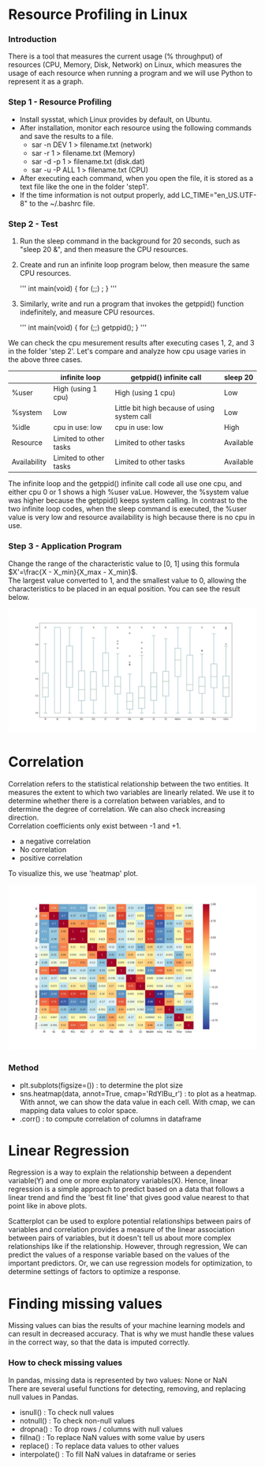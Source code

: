 # Resource Profiling in Linux

### Introduction

There is a tool that measures the current usage (% throughput) of resources (CPU, Memory, Disk, Network) on Linux, which measures the usage of each resource when running a program and we will use Python to represent it as a graph.

### Step 1 - Resource Profiling

* Install sysstat, which Linux provides by default, on Ubuntu.
* After installation, monitor each resource using the following commands and save the results to a file.
  - sar -n DEV 1 > filename.txt (network)
  - sar -r 1 > filename.txt (Memory)
  - sar -d -p 1 > filename.txt (disk.dat)
  - sar -u -P ALL 1 > filename.txt (CPU)
* After executing each command, when you open the file, it is stored as a text file like the one in the folder 'step1'.
* If the time information is not output properly, add LC_TIME="en_US.UTF-8" to the ~/.bashrc file.

### Step 2 - Test 

1. Run the sleep command in the background for 20 seconds, such as "sleep 20 &", and then measure the CPU resources.
2. Create and run an infinite loop program below, then measure the same CPU resources.

   '''
   int main(void) {
     for (;;)
       ;
   }
   '''
   
3. Similarly, write and run a program that invokes the getppid() function indefinitely, and measure CPU resources.
   
   '''
   int main(void) {
     for (;;)
       getppid();
   }
   '''
   
We can check the cpu mesurement results after executing cases 1, 2, and 3 in the folder 'step 2'. Let's compare and analyze how cpu usage varies in the above three cases.

|              |    infinite loop       | getppid() infinite call                      | sleep 20  |
|--------------|------------------------|----------------------------------------------|-----------|
| %user        | High (using 1 cpu)     | High (using 1 cpu)                           | Low       |
| %system      | Low                    | Little bit high because of using system call | Low       |
| %idle        | cpu in use: low        | cpu in use: low                              | High      |
| Resource     | Limited to other tasks | Limited to other tasks                       | Available |
| Availability | Limited to other tasks | Limited to other tasks                       | Available |
   
The infinite loop and the getppid() infinite call code all use one cpu, and either cpu 0 or 1 shows a high %user vaLue. However, the %system value was higher because the getppid() keeps system calling.
In contrast to the two infinite loop codes, when the sleep command is executed, the %user value is very low and resource availability is high because there is no cpu in use.

### Step 3 - Application Program

Change the range of the characteristic value to [0, 1] using this formula $X'=\frac{X - X_min}{X_max - X_min}$.   
The largest value converted to 1, and the smallest value to 0, allowing the characteristics to be placed in an equal position.
You can see the result below.

![Alt_text](https://github.com/SeogyeongHwang/Project/blob/94b095b9f26ce51ad775b9eeda907ebea02cca64/Data_Analysis/basic_analysis/Plots/Data_normalization_plot.jpg)

   
   
# Correlation

Correlation refers to the statistical relationship between the two entities. It measures the extent to which two variables are linearly related. We use it to determine whether there is a correlation between variables, and to determine the degree of correlation. We can also check increasing direction.   
Correlation coefficients only exist between -1 and +1.
+ a negative correlation   
+ No correlation   
+ positive correlation   

To visualize this, we use 'heatmap' plot.

![Alt_text](https://github.com/SeogyeongHwang/Project/blob/e08fe4e3c7f5b356ed51d7908733bde75987d660/Data_Analysis/basic_analysis/Plots/Data_heatmap_plot.jpg)

### Method

- plt.subplots(figsize=()) : to determine the plot size
- sns.heatmap(data, annot=True, cmap='RdYlBu_r') : to plot as a heatmap. With annot, we can show the data value in each cell. With cmap, we can mapping data values to color space.
- .corr() : to compute correlation of columns in dataframe



# Linear Regression

Regression is a way to explain the relationship between a dependent variable(Y) and one or more explanatory variables(X). Hence, linear regression is a simple approach to predict based on a data that follows a linear trend and find the 'best fit line' that gives good value nearest to that point like in above plots.   
   
Scatterplot can be used to explore potential relationships between pairs of variables and correlation provides a measure of the linear association between pairs of variables, but it doesn't tell us about more complex relationships like if the relationship. However, through regression, We can predict the values of a response variable based on the values of the important predictors. Or, we can use regression models for optimization, to determine settings of factors to optimize a response.



# Finding missing values

Missing values can bias the results of your machine learning models and can result in decreased accuracy. That is why we must handle these values in the correct way, so that the data is imputed correctly.
### How to check missing values
In pandas, missing data is represented by two values: None or NaN   
There are several useful functions for detecting, removing, and replacing null values in Pandas.
+ isnull() : To check null values
+ notnull() : To check non-null values
+ dropna() : To drop rows / columns with null values
+ fillna() : To replace NaN values with some value by users
+ replace() : To replace data values to other values
+ interpolate() : To fill NaN values in dataframe or series
